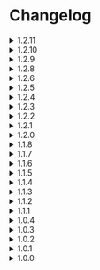 # Changelog

<details>
<summary>1.2.11</summary>
## Fixes
- Missing graphic when depositing items should be fixed
</details>

<details>
<summary>1.2.10</summary>

## Changes
- Asset Bundle loads earlier to prevent an error with LethalConfig
- Sprite is created at runtime to prevent an error with loading the icon despite it being there.
- ShipInventory should no longer duplicate when used alongside Terminal Stuff.
</details>

<details>
<summary>1.2.9</summary>
## Changes
- Fixed log level for chute creation
- ShipInventory Bundle will be packaged outside of the file for now on.
</details>

<details>
<summary>1.2.8</summary>
## Additions
* This update is functionally the same as Ship inventory's 1.2.6 update. This is just incremented to avoid any confusions.
</details>

<details>
<summary>1.2.6</summary>
## Fixes
* Fixed how the items spawn, now spawning inside the ship correctly
</details>

<details>
<summary>1.2.5</summary>
## Fixes
* Fixed the blacklist to be case-insensitive
* Fixed items clearing when storing the chute
* Fixed items being parented to the chute
* Fixed a crash when a client tries to respawn the chute after being fired
</details>

<details>
<summary>1.2.4</summary>
## Fixes
* Fixed an issue where selecting "Understood" does nothing
* Fixed the blacklist to ignore whitespaces before and after items
* Fixed the chute not respawning after fire when it's not an upgrade
* Fixed the chute clearing itself even when 'PersistentThroughFire' was set to true

## Additions
* Added the config 'InventorySortOrder', which allows to show the inventory in four different orders 
* Added the config 'KeepRemovalAll', which allows to enable/disable the 'retrieve all' option for all players
* Added compatibility with OpenMonitors, now adding the total in the chute to the Loot monitor
* Added a support link in the README.md
* Added a license in the README.md

## Changes
* Changed the blacklist to support REGEX patterns
</details>

<details>
<summary>1.2.3</summary>
## Fixes
* Fixed a type in the english version of the configs
* Fixed typo in ItemManager.cs
* Fixed the client desync when a client leaves and rejoin

## Additions
* Added a simplified chinese version of the configs (by [CoolLKKPS](https://github.com/CoolLKKPS))
* Added a way for other mods to define how an item should convert into data (Helpers/ConvertItemHelper)
* Added a compatibility with Shopping Carts and any container item from [Custom Item Behaviour Library](https://thunderstore.io/c/lethal-company/p/WhiteSpike/Custom_Item_Behaviour_Library/)

## Changes
* Removed the update for the host, due to it being unnecessary
* Changed the belt bags to store themselves and their items instead of just themselves
* Softened the error when an item has an invalid ID (Exception => Logged Error)
</details>

<details>
<summary>1.2.2</summary>
## Fixes
* Fixed the problems related to the unlock feature

## Additions
* Added the config 'UnlockName', which defines the command to type to buy/retrieve the chute
* Added a locked screen when the chute is not present

## Changes
* Changed 'ChuteIsUnlock' to  only requires a lobby reload
</details>

<details>
<summary>1.2.1</summary>
## Fixes:
* Fixed the languages being wrongly extracted
* Fixed the chute movement when the chute is not an upgrade
* Removed the dependency of SmartItemSaving
</details>

<details>
<summary>1.2.0</summary>
## Fixes:
* <strong>Changed how the item system works</strong>

## Additions:
* Added a way for other mods to define if an item is allowed or not (Helpers/InteractionHelper)
* Added a proper support for the missing items. Now, missing items transform into 'Bad Item'
* Added the config 'TimeToStore', which defines how quick you can store an item
* Added the config 'InventoryCommand', which defines what is the keyword to access the ship's inventory
* Added the config 'InventoryRefreshRate', which defines how frequent the inventory refreshes
* Added the config 'InventoryUpdateCheckSilencer', which prevents the logging when the inventory is up-to-date
* Added the config 'ForceUpdateUponAdding', which forces the local inventory to get updated when storing an  item
* Added the config 'ForceUpdateUponRemoving', which forces the local inventory to get updated when retrieving an item
* Added the config 'KeepRate', which allows to define how likely each item is to be kept when wiping
* Added the config 'IsUnlock', which defines if the chute is an upgrade to buy or if it is already unlocked by default
* Added the config 'UnlockCost', which defines how expensive the upgrade is

## Changes:
* Simplified the language package (lang-en.json => langs/en.json)
* Organized configs
* Renamed SpawnDelay to TimeToRetrieve
* Made the chute an unlockable upgrade
* Made the chute movable
</details>

<details>
<summary>1.1.8</summary>
## Fixes:
* Saving the items in the inventory now works
</details>

<details>
<summary>1.1.7</summary>
<p style="color:#AAAA00">Previous saves are not compatible (again)</p>

## Fixes:
* Changed how items are stored, using mod and item names instead of IDs

## Additions:
* Fallback item if an item is not found

</details>

<details>
<summary>1.1.6</summary>
<p style="color:#AAAA00">Previous saves are not compatible</p>

### Fixes:
* Changed how items are stored, using IDs instead of names

### Additions:
* Permission to store items in the chute
* Permission to retrieve items from the inventory

</details>

<details>
<summary>1.1.5</summary>
Not sure what changed, since dates are messed up.
</details>

<details>
<summary>1.1.4</summary>
### Fixes:
* The inventory now clears only when all players died
</details>

<details>
<summary>1.1.3</summary>
### Additions:
* Added a new config

### Changes:
* Use InteractiveTerminalAPI paging system
* Use InteractiveTerminalAPI exit key to go back
* Always return the user to the last menu they were in
* Shows the "copyright" on every screen
* Changed some texts to be more polite
* Changed the default value for YesPlease

### Fixes:
* Fixed the method ItemManager.GetInstances
</details>

<details>
<summary>1.1.2</summary>
### Additions:
* Added soft compatibility with LethalConfig
* Added a new config (YesPlease)

### Changes:
* Replaced the Steam ID by the username 
* Removed the ability to change the language used through LethalConfig 
* Removed the VentProp.cs component from the chute, making it not a grabbable

### Fixes:
* Fixed how the items are chosen to be allowed
* Fixed bugs with ShipApplication.cs
* Fixed how items spawn from the chute
</details>

<details>
<summary>1.1.1</summary>
### Additions:
* Added localization support 
* Added 2 configs 
* Added that the inventory resets when fired
</details>

<details>
<summary>1.0.4</summary>
### Additions:
* Added cycling idle information (total, amount)
* Added method in ItemManager that returns the sum of the items stored 
* Added 6 new configs 
* Added a proper icon

### Changes:
* Organized the configs by sections

## Fixes:  
* Fixed the unlockable bug(?)
* Fixed a bug with the blacklist not updating upon joining
</details>

<details>
<summary>1.0.3</summary>
### Additions:
* Added UI from Interactive Terminal API 
* Added a blacklist for the items allowed
* Added a cooldown for the item spawn 
* Added multiple configs 
* Added a panel to see the status of the chute

### Fixes:
* Fixed a duplication glitch
</details>

<details>
<summary>1.0.2</summary>
### Additions:
* Added the command 'retrieve all' 
* Added the command 'retrieve random' 
* Added a separate class to manage the items 
* Added a blacklist for the items allowed inside

### Changes:
* The chute removes the radar icon of the items put inside it 
* The chute removes its own radar icon 
* How the terminal displays the different texts 
* Removed the command 'retrieve [amount]'
* Cleaned the class ItemData 
* Cleaned the methods in Terminal_Patches

### Fixes:
* The chute doesn't save when the other items save 
* Fixed the random clearing of the chute (only clears when all players died)
* Fixed an error inside the player request 
* The chute now doesn't count towards the day quota 
* The chute loads empty when no items were saved in the save file

</details>

<details>
<summary>1.0.1</summary>
### Additions:
* Unity Assets for this mod 
* Clearing the inventory upon a loss 
* License to the mod (oops)

### Changes:
* Now compatible with other scanning mods 
* When the ship's inventory gets cleared 
* Removed redundant code 
* Removed the target check for an item request

### Fixes:
* Fixed typos 
* Fixed problems related to the object Chute 
* Fixed the spawn of items from the chute 
* Fixed the scan node for the chute
</details>

<details>
<summary>1.0.0</summary>
* Mod itself :3
</details>